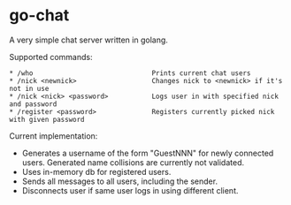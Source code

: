# go-chat

A very simple chat server written in golang.

Supported commands:
```
* /who                              Prints current chat users
* /nick <newnick>                   Changes nick to <newnick> if it's not in use
* /nick <nick> <password>           Logs user in with specified nick and password
* /register <password>              Registers currently picked nick with given password
```
Current implementation:
* Generates a username of the form "GuestNNN" for newly connected users. Generated name collisions are currently not validated.
* Uses in-memory db for registered users.
* Sends all messages to all users, including the sender.
* Disconnects user if same user logs in using different client.

